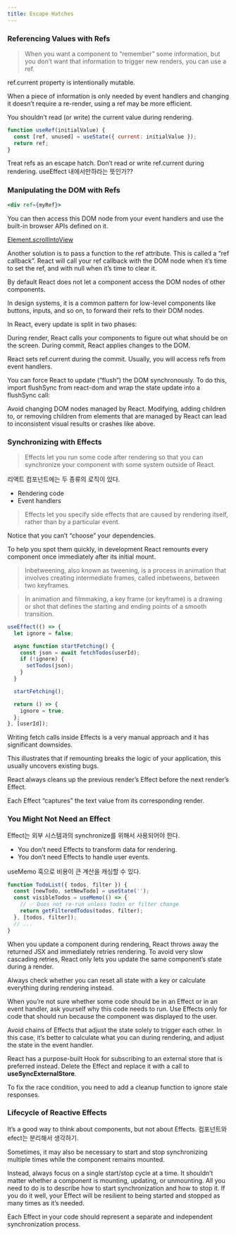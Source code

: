 ```yaml
---
title: Escape Hatches
---
```


### Referencing Values with Refs

> When you want a component to “remember” some information, but you don’t want that information to trigger new renders, you can use a ref.

ref.current property is intentionally mutable.

When a piece of information is only needed by event handlers and changing it doesn’t require a re-render, using a ref may be more efficient.

You shouldn’t read (or write) the current value during rendering.

```jsx
function useRef(initialValue) {
  const [ref, unused] = useState({ current: initialValue });
  return ref;
}
```

Treat refs as an escape hatch. Don’t read or write ref.current during rendering. useEffect 내에서만하라는 뜻인가??

### Manipulating the DOM with Refs

```jsx
<div ref={myRef}>
```

You can then access this DOM node from your event handlers and use the built-in browser APIs defined on it.

[Element.scrollIntoView](https://developer.mozilla.org/en-US/docs/Web/API/Element/scrollIntoView)

Another solution is to pass a function to the ref attribute. This is called a “ref callback”. React will call your ref callback with the DOM node when it’s time to set the ref, and with null when it’s time to clear it.

By default React does not let a component access the DOM nodes of other components.

In design systems, it is a common pattern for low-level components like buttons, inputs, and so on, to forward their refs to their DOM nodes.

In React, every update is split in two phases:

During render, React calls your components to figure out what should be on the screen. During commit, React applies changes to the DOM.

React sets ref.current during the commit. Usually, you will access refs from event handlers.

You can force React to update (“flush”) the DOM synchronously. To do this, import flushSync from react-dom and wrap the state update into a flushSync call:

Avoid changing DOM nodes managed by React. Modifying, adding children to, or removing children from elements that are managed by React can lead to inconsistent visual results or crashes like above.

### Synchronizing with Effects

> Effects let you run some code after rendering so that you can synchronize your component with some system outside of React.

리액트 컴포넌트에는 두 종류의 로직이 있다.

- Rendering code
- Event handlers

> Effects let you specify side effects that are caused by rendering itself, rather than by a particular event.

Notice that you can’t “choose” your dependencies.

To help you spot them quickly, in development React remounts every component once immediately after its initial mount.

> Inbetweening, also known as tweening, is a process in animation that involves creating intermediate frames, called inbetweens, between two keyframes.

> In animation and filmmaking, a key frame (or keyframe) is a drawing or shot that defines the starting and ending points of a smooth transition.

```jsx
useEffect(() => {
  let ignore = false;

  async function startFetching() {
    const json = await fetchTodos(userId);
    if (!ignore) {
      setTodos(json);
    }
  }

  startFetching();

  return () => {
    ignore = true;
  };
}, [userId]);
```

Writing fetch calls inside Effects is a very manual approach and it has significant downsides.

This illustrates that if remounting breaks the logic of your application, this usually uncovers existing bugs.

React always cleans up the previous render’s Effect before the next render’s Effect.

Each Effect “captures” the text value from its corresponding render.

### You Might Not Need an Effect

Effect는 외부 시스템과의 synchronize를 위해서 사용되어야 한다.

- You don’t need Effects to transform data for rendering.
- You don’t need Effects to handle user events.

useMemo 훅으로 비용이 큰 계산을 캐싱할 수 있다.

```jsx
function TodoList({ todos, filter }) {
  const [newTodo, setNewTodo] = useState('');
  const visibleTodos = useMemo(() => {
    // ✅ Does not re-run unless todos or filter change
    return getFilteredTodos(todos, filter);
  }, [todos, filter]);
  // ...
}
```

When you update a component during rendering, React throws away the returned JSX and immediately retries rendering. To avoid very slow cascading retries, React only lets you update the same component’s state during a render.

Always check whether you can reset all state with a key or calculate everything during rendering instead.

When you’re not sure whether some code should be in an Effect or in an event handler, ask yourself why this code needs to run. Use Effects only for code that should run because the component was displayed to the user.

Avoid chains of Effects that adjust the state solely to trigger each other. In this case, it’s better to calculate what you can during rendering, and adjust the state in the event handler.

React has a purpose-built Hook for subscribing to an external store that is preferred instead. Delete the Effect and replace it with a call to **useSyncExternalStore**.

To fix the race condition, you need to add a cleanup function to ignore stale responses.

### Lifecycle of Reactive Effects

It’s a good way to think about components, but not about Effects. 컴포넌트와 efect는 분리해서 생각하기.

Sometimes, it may also be necessary to start and stop synchronizing multiple times while the component remains mounted.

Instead, always focus on a single start/stop cycle at a time. It shouldn’t matter whether a component is mounting, updating, or unmounting. All you need to do is to describe how to start synchronization and how to stop it. If you do it well, your Effect will be resilient to being started and stopped as many times as it’s needed.

Each Effect in your code should represent a separate and independent synchronization process.
